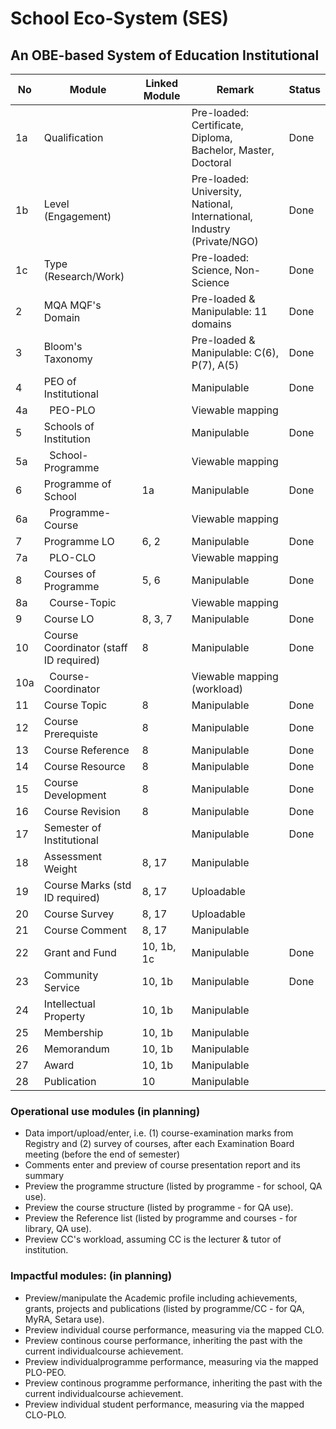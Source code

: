 # School Eco-System (SES)
## An OBE-based System of Education Institutional

| No | Module                 | Linked Module | Remark                                | Status |
|----|------------------------|---------------|---------------------------------------|--------|
| 1a | Qualification          |               | Pre-loaded: Certificate, Diploma, Bachelor, Master, Doctoral  | Done   |
| 1b | Level (Engagement)     |               | Pre-loaded: University, National, International, Industry (Private/NGO)| Done   |
| 1c | Type (Research/Work)   |               | Pre-loaded: Science, Non-Science      | Done   |
| 2  | MQA MQF's Domain       |               | Pre-loaded & Manipulable: 11 domains  | Done   |
| 3  | Bloom's Taxonomy       |               | Pre-loaded & Manipulable: C(6), P(7), A(5)     | Done   |
| 4  | PEO of Institutional   |               | Manipulable                           | Done   |
| 4a | &nbsp; PEO-PLO         |               | Viewable mapping                      |        |
| 5  | Schools of Institution |               | Manipulable                           | Done   |
| 5a | &nbsp; School-Programme|               | Viewable mapping                      |        |
| 6  | Programme of School    | 1a            | Manipulable                           | Done   |
| 6a | &nbsp; Programme-Course|               | Viewable mapping                      |        |
| 7  | Programme LO           | 6, 2          | Manipulable                           | Done   |
| 7a | &nbsp; PLO-CLO         |               | Viewable mapping                      |        |
| 8  | Courses of Programme   | 5, 6          | Manipulable                           | Done   |
| 8a | &nbsp; Course-Topic    |               | Viewable mapping                      |        |
| 9  | Course LO              | 8, 3, 7       | Manipulable                           | Done   |
| 10 | Course Coordinator (staff ID required) | 8 | Manipulable                       | Done   |
| 10a| &nbsp; Course-Coordinator      |       | Viewable mapping (workload)           |        |
| 11 | Course Topic           | 8             | Manipulable                           | Done   |
| 12 | Course Prerequiste     | 8             | Manipulable                           | Done   |
| 13 | Course Reference       | 8             | Manipulable                           | Done   |
| 14 | Course Resource        | 8             | Manipulable                           | Done   |
| 15 | Course Development     | 8             | Manipulable                           | Done   |
| 16 | Course Revision        | 8             | Manipulable                           | Done   |
| 17 | Semester of Institutional      |       | Manipulable                           | Done   |
| 18 | Assessment Weight      | 8, 17         | Manipulable                           |        |
| 19 | Course Marks (std ID required) | 8, 17 | Uploadable                            |        |
| 20 | Course Survey          | 8, 17         | Uploadable                            |        |
| 21 | Course Comment         | 8, 17         | Manipulable                           |        |
| 22 | Grant and Fund         | 10, 1b, 1c    | Manipulable                           | Done   |
| 23 | Community Service      | 10, 1b        | Manipulable                           | Done   |
| 24 | Intellectual Property  | 10, 1b        | Manipulable                           |        |
| 25 | Membership             | 10, 1b        | Manipulable                           |        |
| 26 | Memorandum             | 10, 1b        | Manipulable                           |        |
| 27 | Award                  | 10, 1b        | Manipulable                           |        |
| 28 | Publication            | 10            | Manipulable                           |        |

### Operational use modules (in planning)
* Data import/upload/enter, i.e. (1) course-examination marks from Registry and (2) survey of courses, after each Examination Board meeting (before the end of semester)
* Comments enter and preview of course presentation report and its summary
* Preview the programme structure (listed by programme - for school, QA use).
* Preview the course structure (listed by programme - for QA use).
* Preview the Reference list (listed by programme and courses - for library, QA use). 
* Preview CC's workload, assuming CC is the lecturer & tutor of institution.

### Impactful modules: (in planning)
* Preview/manipulate the Academic profile including achievements, grants, projects and publications (listed by programme/CC - for QA, MyRA, Setara use).
* Preview individual course performance, measuring via the mapped CLO.
* Preview continous course performance, inheriting the past with the current individualcourse achievement.
* Preview individualprogramme performance, measuring via the mapped PLO-PEO.
* Preview continous programme performance, inheriting the past with the current individualcourse achievement.
* Preview individual student performance, measuring via the mapped CLO-PLO.



